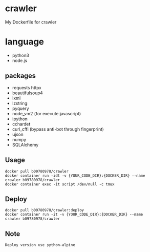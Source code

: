 # crawler
My Dockerfile for crawler

# language
- python3
- node.js

## packages
- requests httpx
- beautifulsoup4
- lxml
- lzstring
- pyquery
- node_vm2 (for execute javascript)
- ipython
- cchardet
- curl_cffi (bypass anti-bot through fingerprint)
- ujson
- numpy
- SQLAlchemy

## Usage
    docker pull b09780978/crawler
    docker container run -idt -v {YOUR_CODE_DIR}:{DOCKER_DIR} --name crawler b09780978/crawler
    docker container exec -it script /dev/null -c tmux

## Deploy
    docker pull b09780978/crawler:deploy
    docker container run -it -v {YOUR_CODE_DIR}:{DOCKER_DIR} --name crawler b09780978/crawler
    
## Note
    Deploy version use python-alpine
